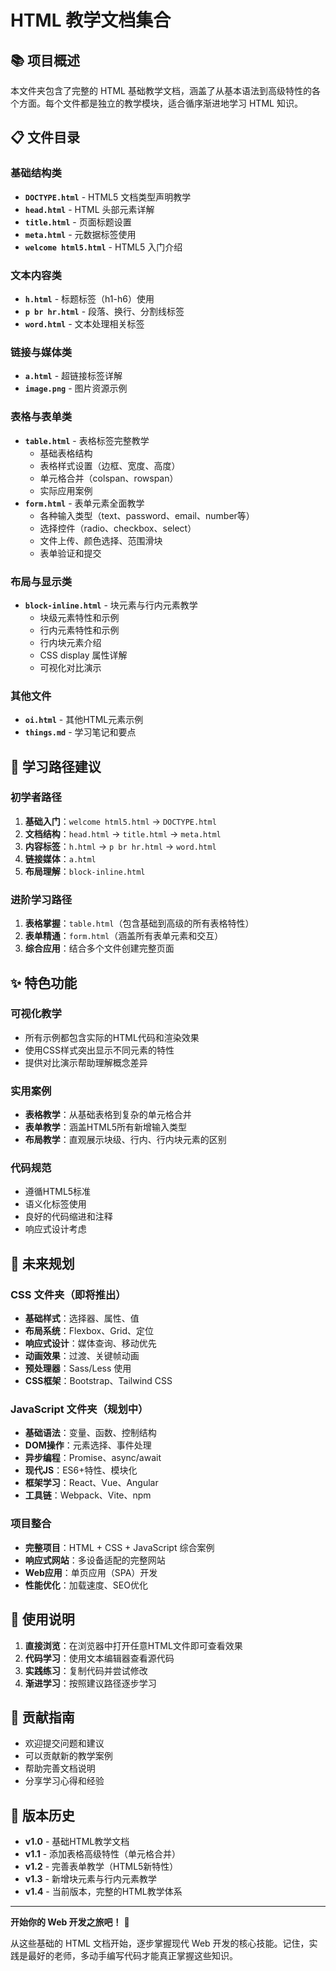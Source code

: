 # HTML 教学文档集合

## 📚 项目概述

本文件夹包含了完整的 HTML 基础教学文档，涵盖了从基本语法到高级特性的各个方面。每个文件都是独立的教学模块，适合循序渐进地学习 HTML 知识。

## 📋 文件目录

### 基础结构类
- **`DOCTYPE.html`** - HTML5 文档类型声明教学
- **`head.html`** - HTML 头部元素详解
- **`title.html`** - 页面标题设置
- **`meta.html`** - 元数据标签使用
- **`welcome html5.html`** - HTML5 入门介绍

### 文本内容类
- **`h.html`** - 标题标签（h1-h6）使用
- **`p br hr.html`** - 段落、换行、分割线标签
- **`word.html`** - 文本处理相关标签

### 链接与媒体类
- **`a.html`** - 超链接标签详解
- **`image.png`** - 图片资源示例

### 表格与表单类
- **`table.html`** - 表格标签完整教学
  - 基础表格结构
  - 表格样式设置（边框、宽度、高度）
  - 单元格合并（colspan、rowspan）
  - 实际应用案例
- **`form.html`** - 表单元素全面教学
  - 各种输入类型（text、password、email、number等）
  - 选择控件（radio、checkbox、select）
  - 文件上传、颜色选择、范围滑块
  - 表单验证和提交

### 布局与显示类
- **`block-inline.html`** - 块元素与行内元素教学
  - 块级元素特性和示例
  - 行内元素特性和示例
  - 行内块元素介绍
  - CSS display 属性详解
  - 可视化对比演示

### 其他文件
- **`oi.html`** - 其他HTML元素示例
- **`things.md`** - 学习笔记和要点

## 🎯 学习路径建议

### 初学者路径
1. **基础入门**：`welcome html5.html` → `DOCTYPE.html`
2. **文档结构**：`head.html` → `title.html` → `meta.html`
3. **内容标签**：`h.html` → `p br hr.html` → `word.html`
4. **链接媒体**：`a.html`
5. **布局理解**：`block-inline.html`

### 进阶学习路径
1. **表格掌握**：`table.html`（包含基础到高级的所有表格特性）
2. **表单精通**：`form.html`（涵盖所有表单元素和交互）
3. **综合应用**：结合多个文件创建完整页面

## ✨ 特色功能

### 可视化教学
- 所有示例都包含实际的HTML代码和渲染效果
- 使用CSS样式突出显示不同元素的特性
- 提供对比演示帮助理解概念差异

### 实用案例
- **表格教学**：从基础表格到复杂的单元格合并
- **表单教学**：涵盖HTML5所有新增输入类型
- **布局教学**：直观展示块级、行内、行内块元素的区别

### 代码规范
- 遵循HTML5标准
- 语义化标签使用
- 良好的代码缩进和注释
- 响应式设计考虑

## 🔮 未来规划

### CSS 文件夹（即将推出）
- **基础样式**：选择器、属性、值
- **布局系统**：Flexbox、Grid、定位
- **响应式设计**：媒体查询、移动优先
- **动画效果**：过渡、关键帧动画
- **预处理器**：Sass/Less 使用
- **CSS框架**：Bootstrap、Tailwind CSS

### JavaScript 文件夹（规划中）
- **基础语法**：变量、函数、控制结构
- **DOM操作**：元素选择、事件处理
- **异步编程**：Promise、async/await
- **现代JS**：ES6+特性、模块化
- **框架学习**：React、Vue、Angular
- **工具链**：Webpack、Vite、npm

### 项目整合
- **完整项目**：HTML + CSS + JavaScript 综合案例
- **响应式网站**：多设备适配的完整网站
- **Web应用**：单页应用（SPA）开发
- **性能优化**：加载速度、SEO优化

## 📖 使用说明

1. **直接浏览**：在浏览器中打开任意HTML文件即可查看效果
2. **代码学习**：使用文本编辑器查看源代码
3. **实践练习**：复制代码并尝试修改
4. **渐进学习**：按照建议路径逐步学习

## 🤝 贡献指南

- 欢迎提交问题和建议
- 可以贡献新的教学案例
- 帮助完善文档说明
- 分享学习心得和经验

## 📝 版本历史

- **v1.0** - 基础HTML教学文档
- **v1.1** - 添加表格高级特性（单元格合并）
- **v1.2** - 完善表单教学（HTML5新特性）
- **v1.3** - 新增块元素与行内元素教学
- **v1.4** - 当前版本，完整的HTML教学体系

---

**开始你的 Web 开发之旅吧！** 🚀

从这些基础的 HTML 文档开始，逐步掌握现代 Web 开发的核心技能。记住，实践是最好的老师，多动手编写代码才能真正掌握这些知识。